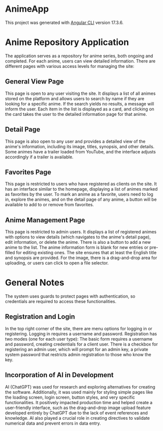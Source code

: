 # AnimeApp

This project was generated with [Angular CLI](https://github.com/angular/angular-cli) version 17.3.6.

# Anime Repository Application
The application serves as a repository for anime series, both ongoing and completed. For each anime, users can view detailed information. There are different pages with various access levels for managing the site:

## General View Page
This page is open to any user visiting the site. It displays a list of all animes stored on the platform and allows users to search by name if they are looking for a specific anime. If the search yields no results, a message will inform the user. Each item in the list is displayed as a card, and clicking on the card takes the user to the detailed information page for that anime.

## Detail Page
This page is also open to any user and provides a detailed view of the anime's information, including its image, titles, synopsis, and other details. Some animes have a trailer loaded from YouTube, and the interface adjusts accordingly if a trailer is available.

## Favorites Page
This page is restricted to users who have registered as clients on the site. It has an interface similar to the homepage, displaying a list of animes marked as favorites by the user. To mark an anime as a favorite, users need to log in, explore the animes, and on the detail page of any anime, a button will be available to add to or remove from favorites.

## Anime Management Page
This page is restricted to admin users. It displays a list of registered animes with options to view details (which navigates to the anime's detail page), edit information, or delete the anime. There is also a button to add a new anime to the list. 
The anime information form is blank for new entries or pre-filled for editing existing ones. The site ensures that at least the English title and synopsis are provided. For the image, there is a drag-and-drop area for uploading, or users can click to open a file selector.

# General Notes
The system uses guards to protect pages with authentication, so credentials are required to access these functionalities.

## Registration and Login
In the top right corner of the site, there are menu options for logging in or registering. Logging in requires a username and password. Registration has two modes (one for each user type): 
The basic form requires a username and password, creating credentials for a client user. There is a checkbox for registering an admin user, which will prompt for an admin key, a private system password that restricts admin registration to those who know the key.

## Incorporation of AI in Development
AI (ChatGPT) was used for research and exploring alternatives for creating the software. Additionally, it was used mainly for styling simple pages like the loading screen, login screen, button styles, and very specific functionalities. It positively impacted production time and helped create a user-friendly interface, such as the drag-and-drop image upload feature developed entirely by ChatGPT due to the lack of event references and knowledge. AI also played a crucial role in creating directives to validate numerical data and prevent errors in data entry.
